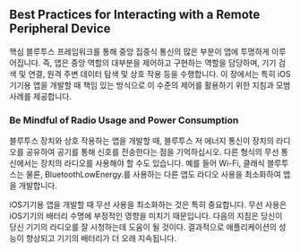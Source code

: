 ## Best Practices for Interacting with a Remote Peripheral Device

핵심 블루투스 프레임워크를 통해 중앙 집중식 통신의 많은 부분이 앱에 투명하게 이루어집니다. 즉, 앱은 중앙 역할의 대부분을 제어하고 구현하는 역할을 담당하며, 기기 검색 및 연결, 원격 주변 데이터 탐색 및 상호 작용 등을 수행합니다. 이 장에서는 특히 iOS기기용 앱을 개발할 때 책임 있는 방식으로 이 수준의 제어를 활용하기 위한 지침과 모범 사례를 제공합니다.

### Be Mindful of Radio Usage and Power Consumption

블루투스 장치와 상호 작용하는 앱을 개발할 때, 블루투스 저 에너지 통신이 장치의 라디오를 공유하여 공기를 통해 신호를 전송한다는 점을 기억하십시오. 다른 형식의 무선 통신에서는 장치의 라디오를 사용해야 할 수도 있습니다. 예를 들어 Wi-Fi, 클래식 블루투스는 물론, BluetoothLowEnergy.를 사용하는 다른 앱도 라디오 사용을 최소화하여 앱을 개발합니다.

iOS기기용 앱을 개발할 때 무선 사용을 최소화하는 것은 특히 중요합니다. 무선 사용은 iOS기기의 배터리 수명에 부정적인 영향을 미치기 때문입니다. 다음의 지침은 당신이 당신 기기의 라디오를 잘 시청하는데 도움이 될 것이다. 결과적으로 애플리케이션의 성능이 향상되고 기기의 배터리가 더 오래 지속됩니다.